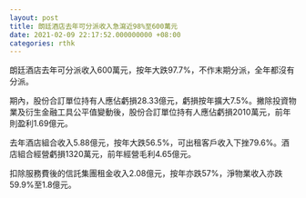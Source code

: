 ```yaml
---
layout: post
title: 朗廷酒店去年可分派收入急瀉近98%至600萬元
date: 2021-02-09 22:17:52.000000000 +08:00
categories: rthk
---
```


朗廷酒店去年可分派收入600萬元，按年大跌97.7%，不作末期分派，全年都沒有分派。

期內，股份合訂單位持有人應佔虧損28.33億元，虧損按年擴大7.5%。撇除投資物業及衍生金融工具公平值變動後，股份合訂單位持有人應佔虧損2010萬元，前年則盈利1.69億元。

去年酒店組合收入5.88億元，按年大跌56.5%，可出租客戶收入下挫79.6%。酒店組合經營虧損1320萬元，前年經營毛利4.65億元。

扣除服務費後的信託集團租金收入2.08億元，按年亦跌57%，淨物業收入亦跌59.9%至1.8億元。
